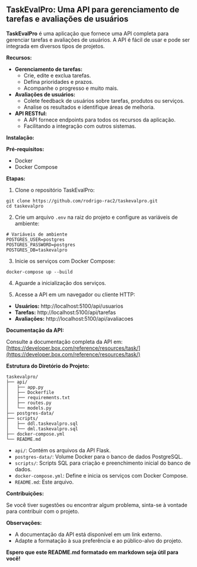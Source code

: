 ## TaskEvalPro: Uma API para gerenciamento de tarefas e avaliações de usuários

**TaskEvalPro** é uma aplicação que fornece uma API completa para gerenciar tarefas e avaliações de usuários. A API é fácil de usar e pode ser integrada em diversos tipos de projetos.

**Recursos:**

* **Gerenciamento de tarefas:**
    * Crie, edite e exclua tarefas.
    * Defina prioridades e prazos.
    * Acompanhe o progresso e muito mais.
* **Avaliações de usuários:**
    * Colete feedback de usuários sobre tarefas, produtos ou serviços.
    * Analise os resultados e identifique áreas de melhoria.
* **API RESTful:**
    * A API fornece endpoints para todos os recursos da aplicação.
    * Facilitando a integração com outros sistemas.

**Instalação:**

**Pré-requisitos:**

* Docker
* Docker Compose

**Etapas:**

1. Clone o repositório TaskEvalPro:

```
git clone https://github.com/rodrigo-rac2/taskevalpro.git
cd taskevalpro
```

2. Crie um arquivo `.env` na raiz do projeto e configure as variáveis de ambiente:

```
# Variáveis de ambiente
POSTGRES_USER=postgres
POSTGRES_PASSWORD=postgres
POSTGRES_DB=taskevalpro
```

3. Inicie os serviços com Docker Compose:

```
docker-compose up --build
```

4. Aguarde a inicialização dos serviços.

5. Acesse a API em um navegador ou cliente HTTP:

* **Usuários:** http://localhost:5100/api/usuarios
* **Tarefas:** http://localhost:5100/api/tarefas
* **Avaliações:** http://localhost:5100/api/avaliacoes

**Documentação da API:**

Consulte a documentação completa da API em: [https://developer.box.com/reference/resources/task/](https://developer.box.com/reference/resources/task/)

**Estrutura do Diretório do Projeto:**

```
taskevalpro/
├── api/
│   ├── app.py
│   ├── Dockerfile
│   ├── requirements.txt
│   ├── routes.py
│   └── models.py
├── postgres-data/
├── scripts/
│   ├── ddl.taskevalpro.sql
│   └── dml.taskevalpro.sql
├── docker-compose.yml
└── README.md
```

* `api/`: Contém os arquivos da API Flask.
* `postgres-data/`: Volume Docker para o banco de dados PostgreSQL.
* `scripts/`: Scripts SQL para criação e preenchimento inicial do banco de dados.
* `docker-compose.yml`: Define e inicia os serviços com Docker Compose.
* `README.md`: Este arquivo.

**Contribuições:**

Se você tiver sugestões ou encontrar algum problema, sinta-se à vontade para contribuir com o projeto.

**Observações:**

* A documentação da API está disponível em um link externo.
* Adapte a formatação à sua preferência e ao público-alvo do projeto.

**Espero que este README.md formatado em markdown seja útil para você!**
